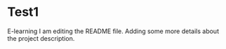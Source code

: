 # Test1
E-learning
I am editing the README file. Adding some more details about the project description.
